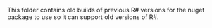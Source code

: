 This folder contains old builds of previous R# versions for the 
nuget package to use so it can support old versions of R#.
